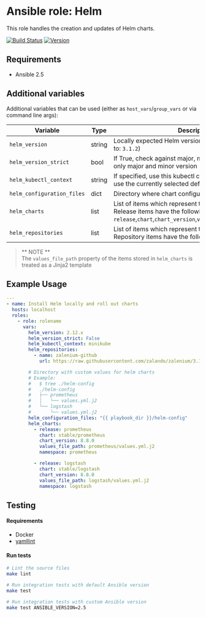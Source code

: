 # Ansible role: Helm

This role handles the creation and updates of Helm charts.

[![Build Status](https://travis-ci.com/Flaconi/ansible-role-helm.svg?branch=master)](https://travis-ci.com/Flaconi/ansible-role-helm)
[![Version](https://img.shields.io/github/tag/Flaconi/ansible-role-helm.svg)](https://github.com/Flaconi/ansible-role-helm/tags)

## Requirements

* Ansible 2.5


## Additional variables

Additional variables that can be used (either as `host_vars`/`group_vars` or via command line args):

| Variable                    | Type   | Description              |
|-----------------------------|--------|--------------------------|
| `helm_version`              | string | Locally expected Helm version (major+minor) (defaults to: `3.1.2`) |
| `helm_version_strict`       | bool   | If True, check against major, minor and patch, otherwise only major and minor version (defaults to: `True`) |
| `helm_kubectl_context`      | string | If specified, use this kubectl context, otherwise it will use the currently selected default context |
| `helm_configuration_files`  | dict   | Directory where chart configuration files is stored |
| `helm_charts`               | list   | List of items which represent the release. <br />Release items have the following fields: `release`,`chart`,`chart_version`,`values_file_path`,`namespace` |
| `helm_repositories`         | list   | List of items which represent the repository. <br />Repository items have the following fields: `name`,`url` |

> ** NOTE **
> <br />The `values_file_path` property of the items stored in `helm_charts` is treated as a Jinja2 template

## Example Usage

```yml
---
- name: Install Helm locally and roll out charts
  hosts: localhost
  roles:
    - role: rolename
      vars:
        helm_version: 2.12.x
        helm_version_strict: False
        helm_kubectl_context: minikube
        helm_repositories:
          - name: zalenium-github
            url: https://raw.githubusercontent.com/zalando/zalenium/3.141.59u/charts/zalenium

        # Directory with custom values for helm charts
        # Example:
        #   $ tree ./helm-config
        #   ./helm-config
        #   ├── prometheus
        #   │   └── values.yml.j2
        #   └── logstash
        #       └── values.yml.j2
        helm_configuration_files: "{{ playbook_dir }}/helm-config"
        helm_charts:
          - release: prometheus
            chart: stable/prometheus
            chart_version: 8.8.0
            values_file_path: prometheus/values.yml.j2
            namespace: prometheus

          - release: logstash
            chart: stable/logstash
            chart_version: 8.8.0
            values_file_path: logstash/values.yml.j2
            namespace: logstash
```

## Testing

#### Requirements

* Docker
* [yamllint](https://github.com/adrienverge/yamllint)

#### Run tests

```bash
# Lint the source files
make lint

# Run integration tests with default Ansible version
make test

# Run integration tests with custom Ansible version
make test ANSIBLE_VERSION=2.5
```
